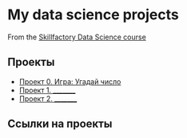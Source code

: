 # My data science projects
From the [Skillfactory Data Science course](https://skillfactory.ru/data-scientist)

## Проекты

* [Проект 0. Игра: Угадай число](https://github.com/sobolso/ds/tree/main/project_0)
* [Проект 1. _______](____)
* [Проект 2. _______](____)

## Ссылки на проекты
